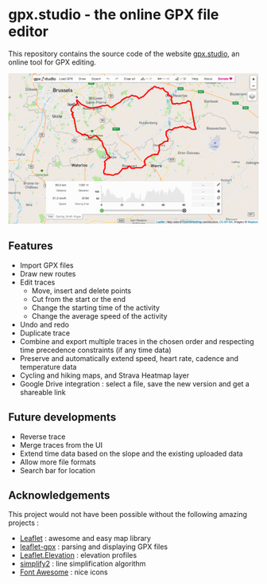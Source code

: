 # gpx.studio - the online GPX file editor

This repository contains the source code of the website [gpx.studio](https://gpxstudio.github.io), an online tool for GPX editing.

![Preview of the online app.](preview.png)

## Features
* Import GPX files
* Draw new routes
* Edit traces
    * Move, insert and delete points
    * Cut from the start or the end
    * Change the starting time of the activity
    * Change the average speed of the activity
* Undo and redo
* Duplicate trace
* Combine and export multiple traces in the chosen order and respecting time precedence constraints (if any time data)
* Preserve and automatically extend speed, heart rate, cadence and temperature data
* Cycling and hiking maps, and Strava Heatmap layer
* Google Drive integration : select a file, save the new version and get a shareable link

## Future developments
* Reverse trace
* Merge traces from the UI
* Extend time data based on the slope and the existing uploaded data
* Allow more file formats
* Search bar for location

## Acknowledgements
This project would not have been possible without the following amazing projects :
* [Leaflet](https://leafletjs.com/) : awesome and easy map library
* [leaflet-gpx](https://github.com/mpetazzoni/leaflet-gpx) : parsing and displaying GPX files
* [Leaflet.Elevation](https://github.com/MrMufflon/Leaflet.Elevation) : elevation profiles
* [simplify2](https://github.com/geonome/simplify2-js) : line simplification algorithm
* [Font Awesome](https://fontawesome.com/) : nice icons
